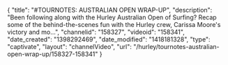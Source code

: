 {
    "title": "#TOURNOTES: AUSTRALIAN OPEN WRAP-UP",
    "description": "Been following along with the Hurley Australian Open of Surfing? Recap some of the behind-the-scenes fun with the Hurley crew, Carissa Moore's victory and mo...",
    "channelid": "158327",
    "videoid": "158341",
    "date_created": "1398292469",
    "date_modified": "1418181328",
    "type": "captivate",
    "layout": "channelVideo",
    "url": "\/hurley\/tournotes-australian-open-wrap-up\/158327-158341"
}